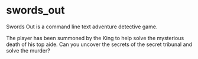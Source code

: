 # swords_out

Swords Out is a command line text adventure detective game. 

The player has been summoned by the King to help solve the mysterious death of his top aide. Can you uncover the secrets of the secret tribunal and solve the murder? 